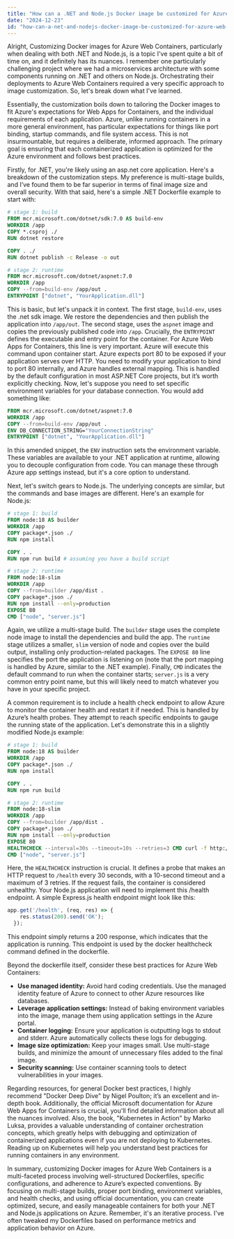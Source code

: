 ```yaml
---
title: "How can a .NET and Node.js Docker image be customized for Azure Web Containers?"
date: "2024-12-23"
id: "how-can-a-net-and-nodejs-docker-image-be-customized-for-azure-web-containers"
---
```


Alright,  Customizing Docker images for Azure Web Containers, particularly when dealing with both .NET and Node.js, is a topic I've spent quite a bit of time on, and it definitely has its nuances. I remember one particularly challenging project where we had a microservices architecture with some components running on .NET and others on Node.js. Orchestrating their deployments to Azure Web Containers required a very specific approach to image customization. So, let's break down what I've learned.

Essentially, the customization boils down to tailoring the Docker images to fit Azure's expectations for Web Apps for Containers, and the individual requirements of each application. Azure, unlike running containers in a more general environment, has particular expectations for things like port binding, startup commands, and file system access. This is not insurmountable, but requires a deliberate, informed approach. The primary goal is ensuring that each containerized application is optimized for the Azure environment and follows best practices.

Firstly, for .NET, you're likely using an asp.net core application. Here's a breakdown of the customization steps. My preference is multi-stage builds, and I’ve found them to be far superior in terms of final image size and overall security. With that said, here's a simple .NET Dockerfile example to start with:

```dockerfile
# stage 1: build
FROM mcr.microsoft.com/dotnet/sdk:7.0 AS build-env
WORKDIR /app
COPY *.csproj ./
RUN dotnet restore

COPY . ./
RUN dotnet publish -c Release -o out

# stage 2: runtime
FROM mcr.microsoft.com/dotnet/aspnet:7.0
WORKDIR /app
COPY --from=build-env /app/out .
ENTRYPOINT ["dotnet", "YourApplication.dll"]
```

This is basic, but let's unpack it in context. The first stage, `build-env`, uses the .net sdk image. We restore the dependencies and then publish the application into `/app/out`. The second stage, uses the `aspnet` image and copies the previously published code into `/app`. Crucially, the `ENTRYPOINT` defines the executable and entry point for the container. For Azure Web Apps for Containers, this line is very important. Azure will execute this command upon container start. Azure expects port 80 to be exposed if your application serves over HTTP. You need to modify your application to bind to port 80 internally, and Azure handles external mapping. This is handled by the default configuration in most ASP.NET Core projects, but it’s worth explicitly checking. Now, let's suppose you need to set specific environment variables for your database connection. You would add something like:

```dockerfile
FROM mcr.microsoft.com/dotnet/aspnet:7.0
WORKDIR /app
COPY --from=build-env /app/out .
ENV DB_CONNECTION_STRING="YourConnectionString"
ENTRYPOINT ["dotnet", "YourApplication.dll"]
```
In this amended snippet, the `ENV` instruction sets the environment variable. These variables are available to your .NET application at runtime, allowing you to decouple configuration from code. You can manage these through Azure app settings instead, but it's a core option to understand.

Next, let's switch gears to Node.js. The underlying concepts are similar, but the commands and base images are different. Here's an example for Node.js:

```dockerfile
# stage 1: build
FROM node:18 AS builder
WORKDIR /app
COPY package*.json ./
RUN npm install

COPY . .
RUN npm run build # assuming you have a build script

# stage 2: runtime
FROM node:18-slim
WORKDIR /app
COPY --from=builder /app/dist .
COPY package*.json ./
RUN npm install --only=production
EXPOSE 80
CMD ["node", "server.js"]
```

Again, we utilize a multi-stage build. The `builder` stage uses the complete node image to install the dependencies and build the app. The `runtime` stage utilizes a smaller, `slim` version of node and copies over the build output, installing only production-related packages. The `EXPOSE 80` line specifies the port the application is listening on (note that the port mapping is handled by Azure, similar to the .NET example). Finally, `CMD` indicates the default command to run when the container starts; `server.js` is a very common entry point name, but this will likely need to match whatever you have in your specific project.

A common requirement is to include a health check endpoint to allow Azure to monitor the container health and restart it if needed. This is handled by Azure’s health probes. They attempt to reach specific endpoints to gauge the running state of the application. Let's demonstrate this in a slightly modified Node.js example:

```dockerfile
# stage 1: build
FROM node:18 AS builder
WORKDIR /app
COPY package*.json ./
RUN npm install

COPY . .
RUN npm run build

# stage 2: runtime
FROM node:18-slim
WORKDIR /app
COPY --from=builder /app/dist .
COPY package*.json ./
RUN npm install --only=production
EXPOSE 80
HEALTHCHECK --interval=30s --timeout=10s --retries=3 CMD curl -f http://localhost:80/health || exit 1
CMD ["node", "server.js"]
```

Here, the `HEALTHCHECK` instruction is crucial. It defines a probe that makes an HTTP request to `/health` every 30 seconds, with a 10-second timeout and a maximum of 3 retries. If the request fails, the container is considered unhealthy. Your Node.js application will need to implement this /health endpoint. A simple Express.js health endpoint might look like this:
```javascript
app.get('/health', (req, res) => {
    res.status(200).send('OK');
  });
```
This endpoint simply returns a 200 response, which indicates that the application is running. This endpoint is used by the docker healthcheck command defined in the dockerfile.

Beyond the dockerfile itself, consider these best practices for Azure Web Containers:
*   **Use managed identity:** Avoid hard coding credentials. Use the managed identity feature of Azure to connect to other Azure resources like databases.
*   **Leverage application settings:** Instead of baking environment variables into the image, manage them using application settings in the Azure portal.
*   **Container logging:** Ensure your application is outputting logs to stdout and stderr. Azure automatically collects these logs for debugging.
*   **Image size optimization:** Keep your images small. Use multi-stage builds, and minimize the amount of unnecessary files added to the final image.
*   **Security scanning:** Use container scanning tools to detect vulnerabilities in your images.

Regarding resources, for general Docker best practices, I highly recommend "Docker Deep Dive" by Nigel Poulton; it’s an excellent and in-depth book. Additionally, the official Microsoft documentation for Azure Web Apps for Containers is crucial, you'll find detailed information about all the nuances involved. Also, the book, "Kubernetes in Action" by Marko Luksa, provides a valuable understanding of container orchestration concepts, which greatly helps with debugging and optimization of containerized applications even if you are not deploying to Kubernetes. Reading up on Kubernetes will help you understand best practices for running containers in any environment.

In summary, customizing Docker images for Azure Web Containers is a multi-faceted process involving well-structured Dockerfiles, specific configurations, and adherence to Azure’s expected conventions. By focusing on multi-stage builds, proper port binding, environment variables, and health checks, and using official documentation, you can create optimized, secure, and easily manageable containers for both your .NET and Node.js applications on Azure. Remember, it's an iterative process. I've often tweaked my Dockerfiles based on performance metrics and application behavior on Azure.
